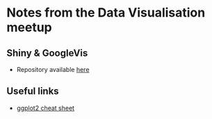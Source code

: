# Notes from the Data Visualisation meetup

## Shiny & GoogleVis

- Repository available [here](https://github.com/nijmegenR/Vis)

## Useful links

- [ggplot2 cheat sheet](https://www.rstudio.com/wp-content/uploads/2015/03/ggplot2-cheatsheet.pdf)
